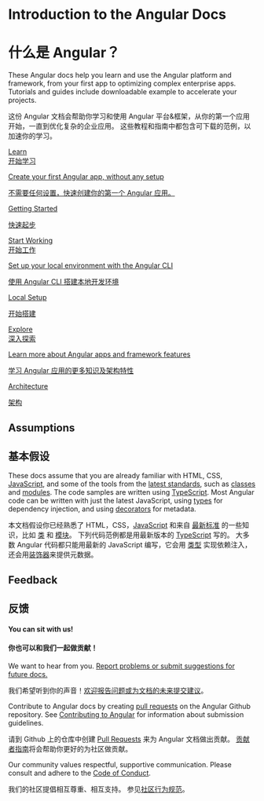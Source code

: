 <h1 class="no-toc">Introduction to the Angular Docs</h1>

<h1 class="no-toc">什么是 Angular？</h1>

These Angular docs help you learn and use the Angular platform and framework, from your first app to optimizing complex enterprise apps. 
Tutorials and guides include downloadable example to accelerate your projects. 

这份 Angular 文档会帮助你学习和使用 Angular 平台&框架，从你的第一个应用开始，一直到优化复杂的企业应用。
这些教程和指南中都包含可下载的范例，以加速你的学习。

<div class="card-container">
  <a href="start" class="docs-card" title="Angular Getting Started">
      <section>Learn</section>
      <section>开始学习</section>
      <p>Create your first Angular app, without any setup</p>
      <p>不需要任何设置，快速创建你的第一个 Angular 应用。</p>
      <p class="card-footer">Getting Started</p>
      <p class="card-footer">快速起步</p>
  </a>
  <a href="guide/setup-local" class="docs-card"
    title="Angular Local Environment Setup">
      <section>Start Working</section>
      <section>开始工作</section>
      <p>Set up your local environment with the Angular CLI</p>
      <p>使用 Angular CLI 搭建本地开发环境</p>
      <p class="card-footer">Local Setup</p>
      <p class="card-footer">开始搭建</p>
  </a>
  <a href="guide/architecture" class="docs-card" title="Angular Architecture">
      <section>Explore</section>
      <section>深入探索</section>
      <p>Learn more about Angular apps and framework features</p>
      <p>学习 Angular 应用的更多知识及架构特性</p>
      <p class="card-footer">Architecture</p>
      <p class="card-footer">架构</p>
  </a>
</div>


## Assumptions

## 基本假设

These docs assume that you are already familiar with HTML, CSS, [JavaScript](https://developer.mozilla.org/en-US/docs/Web/JavaScript/A_re-introduction_to_JavaScript "Learn JavaScript"), 
and some of the tools from the [latest standards](https://developer.mozilla.org/en-US/docs/Web/JavaScript/Language_Resources "Latest JavaScript standards"), such as [classes](https://developer.mozilla.org/en-US/docs/Web/JavaScript/Reference/Classes "ES2015 Classes") and [modules](https://developer.mozilla.org/en-US/docs/Web/JavaScript/Reference/Statements/import "ES2015 Modules"). 
The code samples are written using [TypeScript](https://www.typescriptlang.org/ "TypeScript"). 
Most Angular code can be written with just the latest JavaScript, using [types](https://www.typescriptlang.org/docs/handbook/classes.html "TypeScript Types") for dependency injection, and using [decorators](https://www.typescriptlang.org/docs/handbook/decorators.html "Decorators") for metadata.



本文档假设你已经熟悉了 HTML，CSS，[JavaScript](https://developer.mozilla.org/en-US/docs/Web/JavaScript/A_re-introduction_to_JavaScript "Learn JavaScript") 和来自 [最新标准](https://developer.mozilla.org/en-US/docs/Web/JavaScript/Language_Resources "Latest JavaScript standards") 的一些知识，比如  [类](https://developer.mozilla.org/en-US/docs/Web/JavaScript/Reference/Classes "ES2015 Classes") 和 [模块](https://developer.mozilla.org/en-US/docs/Web/JavaScript/Reference/Statements/import "ES2015 Modules")。
下列代码范例都是用最新版本的 [TypeScript](https://www.typescriptlang.org/ "TypeScript") 写的。
大多数 Angular 代码都只能用最新的 JavaScript 编写，它会用 [类型](https://www.typescriptlang.org/docs/handbook/classes.html "TypeScript Types") 实现依赖注入，还会用[装饰器](https://www.typescriptlang.org/docs/handbook/decorators.html "Decorators")来提供元数据。

## Feedback 

## 反馈

<h4>You can sit with us!</h4>

<h4>你也可以和我们一起做贡献！</h4>

We want to hear from you. [Report problems or submit suggestions for future docs.](https://github.com/angular/angular/issues/new/choose "Angular GitHub repository new issue form")

我们希望听到你的声音！[欢迎报告问题或为文档的未来提交建议](https://github.com/angular/angular/issues/new/choose "Angular GitHub repository new issue form")。

Contribute to Angular docs by creating
[pull requests](https://github.com/angular/angular/pulls "Angular Github pull requests")
on the Angular Github repository.
See [Contributing to Angular](https://github.com/angular/angular/blob/master/CONTRIBUTING.md "Contributing guide")
for information about submission guidelines.  

请到 Github 上的仓库中创建 [Pull Requests](https://github.com/angular/angular/pulls "Angular Github pull requests") 来为 Angular 文档做出贡献。
[贡献者指南](https://github.com/angular/angular/blob/master/CONTRIBUTING.md "贡献者指南")将会帮助你更好的为社区做贡献。

Our community values respectful, supportive communication.
Please consult and adhere to the [Code of Conduct](https://github.com/angular/code-of-conduct/blob/master/CODE_OF_CONDUCT.md "Contributor code of conduct").

我们的社区提倡相互尊重、相互支持。
参见[社区行为规范](https://github.com/angular/code-of-conduct/blob/master/CODE_OF_CONDUCT.md "contributor code of conduct")。

